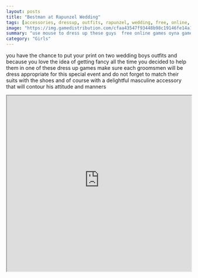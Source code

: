 ```yaml
---
layout: posts
title: "Bestman at Rapunzel Wedding"
tags: [accessories, dressup, outfits, rapunzel, wedding, free, online, games, oyna, game, free, games, play, play, games]
image: "https://img.gamedistribution.com/cfaa43547f93448b98c19146fe14a1c1.jpg"
summary: "use mouse to dress up these guys  free online games oyna game free games play play games"
category: "Girls"
---
```


you have the chance to put your print on two wedding boys outfits and because you love the idea of getting fancy all the time you decided to help them in one of these dress up games make sure each groomsmen will be dress appropriate for this special event and do not forget to match their suits with the shoes and of course with a delightful masculine accessory that will contour his attitude and manners

<iframe width="100%" height="480px;" src="https://html5.gamedistribution.com/cfaa43547f93448b98c19146fe14a1c1/"></iframe>